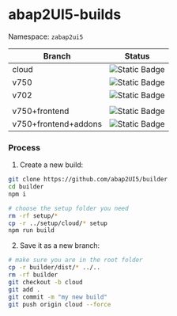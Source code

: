 # abap2UI5-builds

Namespace: `zabap2ui5`


| Branch    | Status                | 
|-----------| ---------------------------| 
| cloud  | ![Static Badge](https://img.shields.io/badge/build-passed-green) |
| v750   | ![Static Badge](https://img.shields.io/badge/build-no-yellow) |
| v702   | ![Static Badge](https://img.shields.io/badge/build-no-yellow) |
|    |  |
| v750+frontend   | ![Static Badge](https://img.shields.io/badge/build-no-yellow) |
| v750+frontend+addons   | ![Static Badge](https://img.shields.io/badge/build-no-yellow) |

### Process

1. Create a new build:
```sh
git clone https://github.com/abap2UI5/builder
cd builder
npm i

# choose the setup folder you need
rm -rf setup/*
cp -r ../setup/cloud/* setup
npm run build
```

2. Save it as a new branch:

```sh
# make sure you are in the root folder
cp -r builder/dist/* ../..
rm -rf builder
git checkout -b cloud
git add .
git commit -m "my new build"
git push origin cloud --force

```
